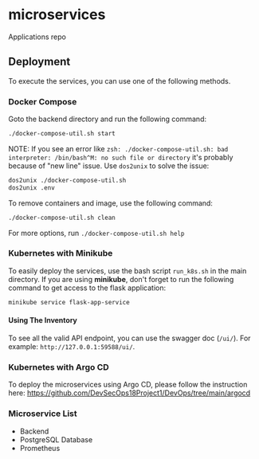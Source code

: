 # microservices

Applications repo

## Deployment

To execute the services, you can use one of the following methods.

### Docker Compose

Goto the backend directory and run the following command:

```bash
./docker-compose-util.sh start
```

NOTE: If you see an error like `zsh: ./docker-compose-util.sh: bad interpreter: /bin/bash^M: no such file or directory`
it's probably because of "new line" issue. Use `dos2unix` to solve the issue:

```bash
dos2unix ./docker-compose-util.sh
dos2unix .env
```

To remove containers and image, use the following command:

```bash
./docker-compose-util.sh clean
```

For more options, run `./docker-compose-util.sh help`

### Kubernetes with Minikube

To easily deploy the services, use the bash script `run_k8s.sh` in the main directory.
If you are using **minikube**, don't forget to run the following command to get access to the flask application:

```bash
minikube service flask-app-service
```

#### Using The Inventory

To see all the valid API endpoint, you can use the swagger doc (`/ui/`). For example:
`http://127.0.0.1:59588/ui/`.

### Kubernetes with Argo CD

To deploy the microservices using Argo CD, please follow the instruction
here: https://github.com/DevSecOps18Project1/DevOps/tree/main/argocd

### Microservice List
* Backend
* PostgreSQL Database
* Prometheus
